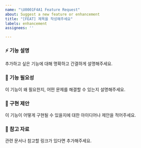 ```yaml
---
name: "\U0001F4A1 Feature Request"
about: Suggest a new feature or enhancement
title: "[FEAT] 제목을 작성해주세요"
labels: enhancement
assignees: ''

---
```


### ⚡️ 기능 설명
추가하고 싶은 기능에 대해 명확하고 간결하게 설명해주세요.

### 🎯 기능 필요성
이 기능이 왜 필요한지, 어떤 문제를 해결할 수 있는지 설명해주세요.

### 📐 구현 제안
이 기능이 어떻게 구현될 수 있을지에 대한 아이디어나 제안을 적어주세요.

### 📑 참고 자료
관련 문서나 참고할 링크가 있다면 추가해주세요.
